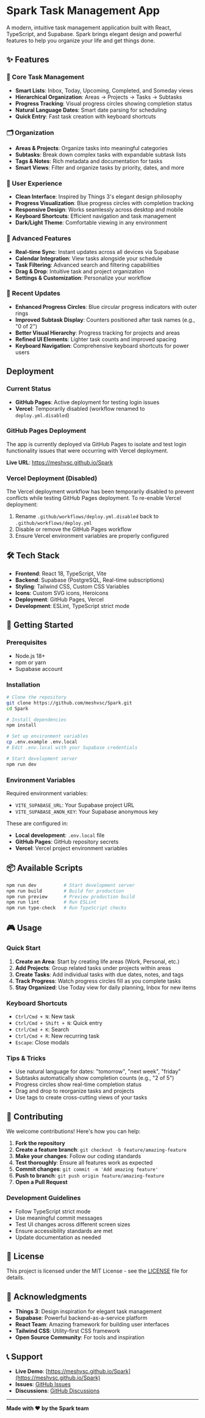 # Spark Task Management App

A modern, intuitive task management application built with React, TypeScript, and Supabase. Spark brings elegant design and powerful features to help you organize your life and get things done.

## ✨ Features

### 🎯 Core Task Management
- **Smart Lists**: Inbox, Today, Upcoming, Completed, and Someday views
- **Hierarchical Organization**: Areas → Projects → Tasks → Subtasks
- **Progress Tracking**: Visual progress circles showing completion status
- **Natural Language Dates**: Smart date parsing for scheduling
- **Quick Entry**: Fast task creation with keyboard shortcuts

### 🗂️ Organization
- **Areas & Projects**: Organize tasks into meaningful categories
- **Subtasks**: Break down complex tasks with expandable subtask lists  
- **Tags & Notes**: Rich metadata and documentation for tasks
- **Smart Views**: Filter and organize tasks by priority, dates, and more

### 🎨 User Experience
- **Clean Interface**: Inspired by Things 3's elegant design philosophy
- **Progress Visualization**: Blue progress circles with completion tracking
- **Responsive Design**: Works seamlessly across desktop and mobile
- **Keyboard Shortcuts**: Efficient navigation and task management
- **Dark/Light Theme**: Comfortable viewing in any environment

### 🔧 Advanced Features
- **Real-time Sync**: Instant updates across all devices via Supabase
- **Calendar Integration**: View tasks alongside your schedule
- **Task Filtering**: Advanced search and filtering capabilities
- **Drag & Drop**: Intuitive task and project organization
- **Settings & Customization**: Personalize your workflow

### 🚀 Recent Updates
- **Enhanced Progress Circles**: Blue circular progress indicators with outer rings
- **Improved Subtask Display**: Counters positioned after task names (e.g., "0 of 2")
- **Better Visual Hierarchy**: Progress tracking for projects and areas
- **Refined UI Elements**: Lighter task counts and improved spacing
- **Keyboard Navigation**: Comprehensive keyboard shortcuts for power users

## Deployment

### Current Status
- **GitHub Pages**: Active deployment for testing login issues
- **Vercel**: Temporarily disabled (workflow renamed to `deploy.yml.disabled`)

### GitHub Pages Deployment
The app is currently deployed via GitHub Pages to isolate and test login functionality issues that were occurring with Vercel deployment.

**Live URL**: https://meshvsc.github.io/Spark

### Vercel Deployment (Disabled)
The Vercel deployment workflow has been temporarily disabled to prevent conflicts while testing GitHub Pages deployment. To re-enable Vercel deployment:

1. Rename `.github/workflows/deploy.yml.disabled` back to `.github/workflows/deploy.yml`
2. Disable or remove the GitHub Pages workflow
3. Ensure Vercel environment variables are properly configured

## 🛠️ Tech Stack

- **Frontend**: React 18, TypeScript, Vite
- **Backend**: Supabase (PostgreSQL, Real-time subscriptions)
- **Styling**: Tailwind CSS, Custom CSS Variables
- **Icons**: Custom SVG icons, Heroicons
- **Deployment**: GitHub Pages, Vercel
- **Development**: ESLint, TypeScript strict mode

## 🚀 Getting Started

### Prerequisites
- Node.js 18+ 
- npm or yarn
- Supabase account

### Installation
```bash
# Clone the repository
git clone https://github.com/meshvsc/Spark.git
cd Spark

# Install dependencies
npm install

# Set up environment variables
cp .env.example .env.local
# Edit .env.local with your Supabase credentials

# Start development server
npm run dev
```

### Environment Variables

Required environment variables:
- `VITE_SUPABASE_URL`: Your Supabase project URL
- `VITE_SUPABASE_ANON_KEY`: Your Supabase anonymous key

These are configured in:
- **Local development**: `.env.local` file
- **GitHub Pages**: GitHub repository secrets
- **Vercel**: Vercel project environment variables

## 📦 Available Scripts

```bash
npm run dev          # Start development server
npm run build        # Build for production
npm run preview      # Preview production build
npm run lint         # Run ESLint
npm run type-check   # Run TypeScript checks
```

## 🎮 Usage

### Quick Start
1. **Create an Area**: Start by creating life areas (Work, Personal, etc.)
2. **Add Projects**: Group related tasks under projects within areas
3. **Create Tasks**: Add individual tasks with due dates, notes, and tags
4. **Track Progress**: Watch progress circles fill as you complete tasks
5. **Stay Organized**: Use Today view for daily planning, Inbox for new items

### Keyboard Shortcuts
- `Ctrl/Cmd + N`: New task
- `Ctrl/Cmd + Shift + N`: Quick entry
- `Ctrl/Cmd + K`: Search
- `Ctrl/Cmd + R`: New recurring task
- `Escape`: Close modals

### Tips & Tricks
- Use natural language for dates: "tomorrow", "next week", "friday"
- Subtasks automatically show completion counts (e.g., "2 of 5")
- Progress circles show real-time completion status
- Drag and drop to reorganize tasks and projects
- Use tags to create cross-cutting views of your tasks

## 🤝 Contributing

We welcome contributions! Here's how you can help:

1. **Fork the repository**
2. **Create a feature branch**: `git checkout -b feature/amazing-feature`
3. **Make your changes**: Follow our coding standards
4. **Test thoroughly**: Ensure all features work as expected
5. **Commit changes**: `git commit -m 'Add amazing feature'`
6. **Push to branch**: `git push origin feature/amazing-feature`
7. **Open a Pull Request**

### Development Guidelines
- Follow TypeScript strict mode
- Use meaningful commit messages
- Test UI changes across different screen sizes
- Ensure accessibility standards are met
- Update documentation as needed

## 📄 License

This project is licensed under the MIT License - see the [LICENSE](LICENSE) file for details.

## 🙏 Acknowledgments

- **Things 3**: Design inspiration for elegant task management
- **Supabase**: Powerful backend-as-a-service platform
- **React Team**: Amazing framework for building user interfaces
- **Tailwind CSS**: Utility-first CSS framework
- **Open Source Community**: For tools and inspiration

## 📞 Support

- **Live Demo**: [https://meshvsc.github.io/Spark](https://meshvsc.github.io/Spark)
- **Issues**: [GitHub Issues](https://github.com/meshvsc/Spark/issues)
- **Discussions**: [GitHub Discussions](https://github.com/meshvsc/Spark/discussions)

---

**Made with ❤️ by the Spark team**

